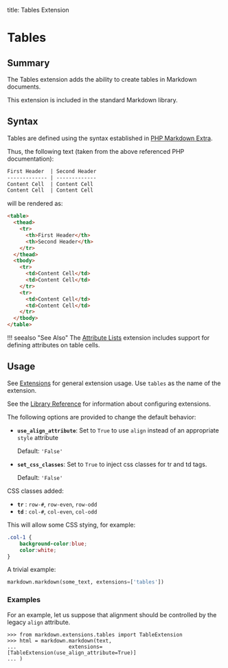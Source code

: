 title: Tables Extension

Tables
======

Summary
-------

The Tables extension adds the ability to create tables in Markdown documents.

This extension is included in the standard Markdown library.

Syntax
------

Tables are defined using the syntax established in [PHP Markdown Extra][php].

[php]: http://www.michelf.com/projects/php-markdown/extra/#table

Thus, the following text (taken from the above referenced PHP documentation):

```md
First Header  | Second Header
------------- | -------------
Content Cell  | Content Cell
Content Cell  | Content Cell
```

will be rendered as:

```html
<table>
  <thead>
    <tr>
      <th>First Header</th>
      <th>Second Header</th>
    </tr>
  </thead>
  <tbody>
    <tr>
      <td>Content Cell</td>
      <td>Content Cell</td>
    </tr>
    <tr>
      <td>Content Cell</td>
      <td>Content Cell</td>
    </tr>
  </tbody>
</table>
```

!!! seealso "See Also"
    The [Attribute Lists](./attr_list.md) extension includes support for defining attributes on table cells.

Usage
-----

See [Extensions](index.md) for general extension usage. Use `tables` as the
name of the extension.

See the [Library Reference](../reference.md#extensions) for information about
configuring extensions.

The following options are provided to change the default behavior:

* **`use_align_attribute`**: Set to `True` to use `align` instead of an appropriate `style` attribute

    Default: `'False'`

* **`set_css_classes`**: Set to `True` to inject css classes for tr and td tags. 

    Default: `'False'`

CSS classes added: 
* **`tr`** : `row-#`, `row-even`, `row-odd`
* **`td`** : `col-#`, `col-even`, `col-odd`

This will allow some CSS stying, for example: 
```css
.col-1 {
    background-color:blue;
    color:white;
}
```


A trivial example:

```python
markdown.markdown(some_text, extensions=['tables'])
```

### Examples

For an example, let us suppose that alignment should be controlled by the legacy `align`
attribute.

```pycon
>>> from markdown.extensions.tables import TableExtension
>>> html = markdown.markdown(text,
...                 extensions=[TableExtension(use_align_attribute=True)]
... )
```





